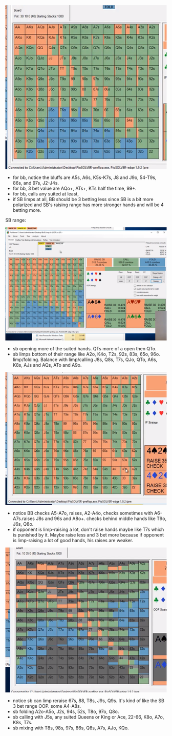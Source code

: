 ![3bet](bb_3bet.png)

- for bb, notice the bluffs are A5s, A6s, K5s-K7s, J8 and J9o, 54-T9s, 86s, and 97s, J2-J4s.
- for bb, 3 bet value are AQo+, ATs+, KTs half the time, 99+.
- for bb, calls any suited at least,
- if SB limps at all, BB should be 3 betting less since SB is a bit more polarized and SB's raising range has more stronger hands and will be 4 betting more.

SB range:

![sb_range](sb_range.png)
- sb opening more of the suited hands. QTs more of a open then QTo.
- sb limps bottom of their range like A2o, K4o, T2s, 92s, 83s, 65o, 96o. limp/folding. Balance with limp/calling J8s, Q8s, T7s, QJo, QTo, A6s, K8s, AJs and AQs, ATo and A9o.


![bb_raise](bb_raising_sb_limp.png)
- notice BB checks A5-A7o, raises, A2-A4o, checks sometimes with A6-A7s.raises J8s and 96s and A8o+. checks behind middle hands like T9o, J6s, Q8o.
- if opponent is limp-raising a lot, don't raise hands maybe like T7s which is punished by it. Maybe raise less and 3 bet more because if opponent is limp-raising a lot of good hands, his raises are weaker.

![sb_limp_response](sb_limp_response.png)
- notice sb can limp reraise 67s, 88, T8s, J9s, Q9s. It's kind of like the SB 3 bet range OOP. some A4-A8s.
- sb folding A2o-A5o, J2s, 94s, 52s, T8o, 97o, Q8o.
- sb calling with J5s, any suited Queens or King or Ace, 22-66, K8o, A7o, K8s, T7s.
- sb mixing with T8s, 98s, 97s, 86s, Q8s, A7s, AJo, KQo.
